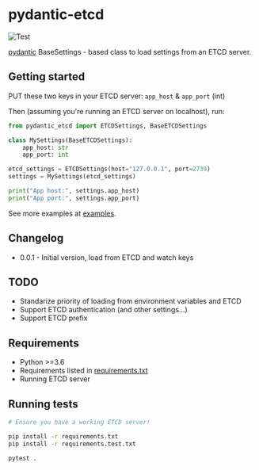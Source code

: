 # pydantic-etcd

![Test](https://github.com/David-Lor/pydantic-etcd/workflows/Test/badge.svg)

[pydantic](https://github.com/samuelcolvin/pydantic) BaseSettings - based class to load settings from an ETCD server.

## Getting started

PUT these two keys in your ETCD server: `app_host` & `app_port` (int)

Then (assuming you're running an ETCD server on localhost), run:

```python
from pydantic_etcd import ETCDSettings, BaseETCDSettings

class MySettings(BaseETCDSettings):
    app_host: str
    app_port: int

etcd_settings = ETCDSettings(host="127.0.0.1", port=2739)
settings = MySettings(etcd_settings)

print("App host:", settings.app_host)
print("App port:", settings.app_port)
```

See more examples at [examples](examples).

## Changelog

- 0.0.1 - Initial version, load from ETCD and watch keys

## TODO

- Standarize priority of loading from environment variables and ETCD
- Support ETCD authentication (and other settings...)
- Support ETCD prefix

## Requirements

- Python >=3.6
- Requirements listed in [requirements.txt](requirements.txt)
- Running ETCD server

## Running tests

```bash
# Ensure you have a working ETCD server!

pip install -r requirements.txt
pip install -r requirements.test.txt

pytest .
```
